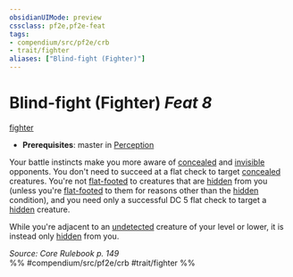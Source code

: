 ```yaml
---
obsidianUIMode: preview
cssclass: pf2e,pf2e-feat
tags:
- compendium/src/pf2e/crb
- trait/fighter
aliases: ["Blind-fight (Fighter)"]
---
```

# Blind-fight (Fighter)  *Feat 8*  
[fighter](../../rules/traits/fighter.md)  

- **Prerequisites**: master in [Perception](../skills.md#Perception)

Your battle instincts make you more aware of [concealed](../../rules/conditions.md#Concealed) and [invisible](../../rules/conditions.md#Invisible) opponents. You don't need to succeed at a flat check to target [concealed](../../rules/conditions.md#Concealed) creatures. You're not [flat-footed](../../rules/conditions.md#Flat-footed) to creatures that are [hidden](../../rules/conditions.md#Hidden) from you (unless you're [flat-footed](../../rules/conditions.md#Flat-footed) to them for reasons other than the [hidden](../../rules/conditions.md#Hidden) condition), and you need only a successful DC 5 flat check to target a [hidden](../../rules/conditions.md#Hidden) creature.

While you're adjacent to an [undetected](../../rules/conditions.md#Undetected) creature of your level or lower, it is instead only [hidden](../../rules/conditions.md#Hidden) from you.

*Source: Core Rulebook p. 149*  
%% #compendium/src/pf2e/crb #trait/fighter %%